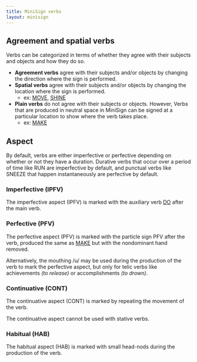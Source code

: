 ```yaml
---
title: MiniSign verbs
layout: minisign
---
```


## Agreement and spatial verbs
Verbs can be categorized in terms of whether they agree with their subjects and objects and how they do so.

* **Agreement verbs** agree with their subjects and/or objects by changing the direction where the sign is performed.
* **Spatial verbs** agree with their subjects and/or objects by changing the location where the sign is performed.
  * ex: <span class="small-caps">[MOVE](/minisign/dictionary#move)</span>, <span class="small-caps">[SHINE](/minisign/dictionary#shine)</span>
* **Plain verbs** do not agree with their subjects or objects. However, Verbs that are produced in neutral space in MiniSign can be signed at a particular location to show where the verb takes place.
  * ex: <span class="small-caps">[MAKE](/minisign/dictionary#make)</span>

## Aspect
By default, verbs are either imperfective or perfective depending on whether or not they have a duration. Durative verbs that occur over a period of time like RUN are imperfective by default, and punctual verbs like SNEEZE that happen instantaneously are perfective by default.

### Imperfective (<span class="small-caps">IPFV</span>)
The imperfective aspect (<span class="small-caps">IPFV</span>) is marked with the auxiliary verb <span class="small-caps">[DO](/minisign/dictionary#do)</span> after the main verb.

### Perfective (<span class="small-caps">PFV</span>)
The perfective aspect (<span class="small-caps">PFV</span>) is marked with the particle sign <span class="small-caps">PFV</span> after the verb, produced the same as <span class="small-caps">[MAKE](/minisign/dictionary#make)</span> but with the nondominant hand removed.

Alternatively, the mouthing /u/ may be used during the production of the verb to mark the perfective aspect, but only for telic verbs like achievements <i>(to release)</i> or accomplishments <i>(to drown)</i>.

### Continuative (<span class="small-caps">CONT</span>)
The continuative aspect (<span class="small-caps">CONT</span>) is marked by repeating the movement of the verb.

The continuative aspect cannot be used with stative verbs.

### Habitual (<span class="small-caps">HAB</span>)
The habitual aspect (<span class="small-caps">HAB</span>) is marked with small head-nods during the production of the verb.